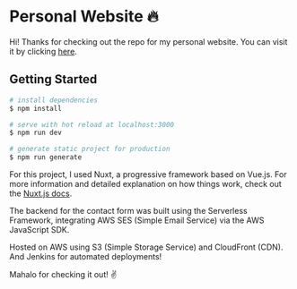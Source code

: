 # Personal Website :fire:

Hi! Thanks for checking out the repo for my personal website. You can visit it by clicking [here](http://danielmtan.com/).

## Getting Started

```bash
# install dependencies
$ npm install

# serve with hot reload at localhost:3000
$ npm run dev

# generate static project for production
$ npm run generate
```

For this project, I used Nuxt, a progressive framework based on Vue.js.  For more information and detailed explanation on how things work, check out the [Nuxt.js docs](https://nuxtjs.org).

The backend for the contact form was built using the Serverless Framework, integrating AWS SES (Simple Email Service) via the AWS JavaScript SDK.

Hosted on AWS using S3 (Simple Storage Service) and CloudFront (CDN). And Jenkins for automated deployments!

Mahalo for checking it out! :v:
